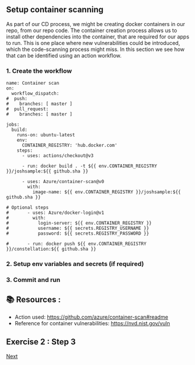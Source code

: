 ## Setup container scanning

As part of our CD process, we might be creating docker containers in our repo, from our repo code. 
The container creation process allows us to install other dependencies into the container, that are required for our apps to run.
This is one place where new vulnerabilities could be introduced, which the code-scanning process might miss.
In this section we see how that can be identified using an action workflow.

### 1. Create the workflow

```
name: Container scan
on:
  workflow_dispatch:
#  push:
#    branches: [ master ]
#  pull_request:
#    branches: [ master ]

jobs:
  build:
    runs-on: ubuntu-latest
    env:
      CONTAINER_REGISTRY: 'hub.docker.com'
    steps:
      - uses: actions/checkout@v3

      - run: docker build . -t ${{ env.CONTAINER_REGISTRY }}/joshsample:${{ github.sha }}

      - uses: Azure/container-scan@v0
        with:
          image-name: ${{ env.CONTAINER_REGISTRY }}/joshsample:${{ github.sha }}

# Optional steps
#       - uses: Azure/docker-login@v1
#         with:
#           login-server: ${{ env.CONTAINER_REGISTRY }}
#           username: ${{ secrets.REGISTRY_USERNAME }}
#           password: ${{ secrets.REGISTRY_PASSWORD }}

#       - run: docker push ${{ env.CONTAINER_REGISTRY }}/constellation:${{ github.sha }}
```

### 2. Setup env variables and secrets (if required)

### 3. Commit and run


## 📚 Resources : 

- Action used: https://github.com/azure/container-scan#readme
- Reference for container vulnerabilities: https://nvd.nist.gov/vuln


## Exercise 2 : Step 3
[Next](./4_secrets-management.md)